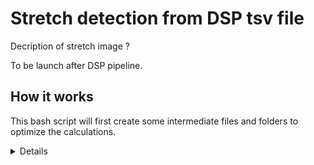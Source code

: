 # Stretch detection from DSP tsv file
Decription of stretch
image ?

To be launch after DSP pipeline.

## How it works
This bash script will first create some intermediate files and folders to optimize the calculations.


<details>
```bash
reads_analysis/

├── chr1
│   ├── chr1_methylation.sort.bed
│   ├── context
│   │   ├── CG_context.bed
│   │   ├── CHG_context.bed
│   │   ├── CHH_context.bed
│   │   └── freq
│   │       ├── CG_freq.bed
│   │       ├── CHG_freq.bed
│   │       └── CHH_freq.bed
├── chr2
│   ├── chr2_methylation.bed
│   ├── context
│   │   ├── CG_context.bed
│   │   ├── CHG_context.bed
│   │   ├── CHH_context.bed
│   │   └── freq
│   │       ├── CG_freq.bed
│   │       ├── CHG_freq.bed
│   │       └── CHH_freq.bed
├── chr3
│   ├── chr3_methylation.bed
│   ├── context
│   │   ├── CG_context.bed
│   │   ├── CHG_context.bed
│   │   ├── CHH_context.bed
│   │   └── freq
│   │       ├── CG_freq.bed
│   │       ├── CHG_freq.bed
│   │       └── CHH_freq.bed
├── chr4
│   ├── chr4_methylation.bed
│   ├── context
│   │   ├── CG_context.bed
│   │   ├── CHG_context.bed
│   │   ├── CHH_context.bed
│   │   └── freq
│   │       ├── CG_freq.bed
│   │       ├── CHG_freq.bed
│   │       └── CHH_freq.bed
├── chr5
│   ├── chr5_methylation.bed
│   ├── context
│   │   ├── CG_context.bed
│   │   ├── CHG_context.bed
│   │   ├── CHH_context.bed
│   │   └── freq
│   │       ├── CG_freq.bed
│   │       ├── CHG_freq.bed
│   │       └── CHH_freq.bed
```
</details>

```bash
sort -T tmp -k1,1 -k4,4 -k2,2n
```
## How to run
## Outputs
## Known errors
